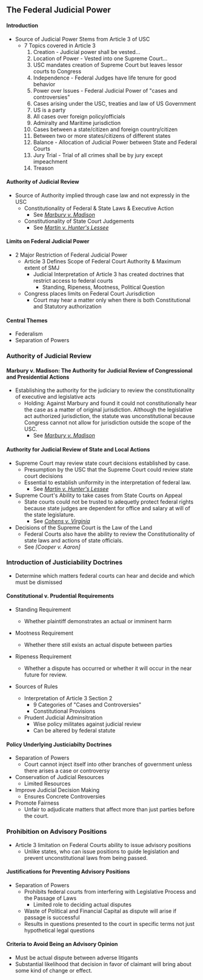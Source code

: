 ## The Federal Judicial Power
#### Introduction
- Source of Judicial Power Stems from Article 3 of USC
  - 7 Topics covered in Article 3
    1. Creation - Judicial power shall be vested...
    2. Location of Power - Vested into one Supreme Court...
      1. USC mandates creation of Supreme Court but leaves lessor courts to Congress
    3. Independence - Federal Judges have life tenure for good behavior
    4. Power over Issues - Federal Judicial Power of "cases and controversies"
      1. Cases arising under the USC, treaties and law of US Government
      2. US is a party
      3. All cases over foreign policy/officials
      4. Admiralty and Maritime jurisdiction
      5. Cases between a state/citizen and foreign country/citizen
      6. Between two or more states/citizens of different states
    5. Balance - Allocation of Judicial Power between State and Federal Courts
    6. Jury Trial - Trial of all crimes shall be by jury except impeachment
    7. Treason

#### Authority of Judicial Review
- Source of Authority implied through case law and not expressly in the USC
  - Constitutionality of Federal & State Laws & Executive Action
    - See *[Marbury v. Madison](link)*
  - Constitutionality of State Court Judgements
    - See *[Martin v. Hunter's Lessee](link)*

#### Limits on Federal Judicial Power
- 2 Major Restriction of Federal Judicial Power
  - Article 3 Defines Scope of Federal Court Authority & Maximum extent of SMJ
    - Judicial Interpretation of Article 3 has created doctrines that restrict access to federal courts
      - Standing, Ripeness, Mootness, Political Question
  - Congress places limits on Federal Court Jurisdiction
    - Court may hear a matter only when there is both Constitutional and Statutory authorization

#### Central Themes
- Federalism
- Separation of Powers


### Authority of Judicial Review
#### Marbury v. Madison: The Authority for Judicial Review of Congressional and Presidential Actions
- Establishing the authority for the judiciary to review the constitutionality of executive and legislative acts
  - Holding: Against Marbury and found it could not constitutionally hear the case as a matter of original jurisdiction. Although the legislative act authorized jurisdiction, the statute was unconstitutional because Congress cannot not allow for jurisdiction outside the scope of the USC.
    - See *[Marbury v. Madison](link)*

#### Authority for Judicial Review of State and Local Actions
- Supreme Court may review state court decisions established by case.
  - Presumption by the USC that the Supreme Court could review state court decisions
  - Essential to establish uniformity in the interpretation of federal law.
    - See *[Martin v. Hunter's Lessee](link)*
- Supreme Court's Ability to take cases from State Courts on Appeal
  - State courts could not be trusted to adequetly protect federal rights because state judges are dependent for office and salary at will of the state legislature.
    - See *[Cohens v. Virginia](link)*
- Decisions of the Supreme Court is the Law of the Land
  - Federal Courts also have the ability to review the Constitutionality of state laws and actions of state officials.
  - See *[Cooper v. Aaron]*

### Introduction of Justiciability Doctrines
- Determine which matters federal courts can hear and decide and which must be dismissed

#### Constitutional v. Prudential Requirements
- Standing Requirement
  - Whether plaintiff demonstrates an actual or imminent harm
- Mootness Requirement
  - Whether there still exists an actual dispute between parties
- Ripeness Requirement
  - Whether a dispute has occurred or whether it will occur in the near future for review.


- Sources of Rules
  - Interpretation of Article 3 Section 2
    - 9 Categories of "Cases and Controversies"
    - Constitutional Provisions
  - Prudent Judicial Adminsitration
    - Wise policy militates against judicial review
    - Can be altered by federal statute

#### Policy Underlying Justiciabilty Doctrines
- Separation of Powers
  - Court cannot inject itself into other branches of government unless there arises a case or controversy
- Conservation of Judicial Resources
  - Limited Resources
- Improve Judicial Decision Making
  - Ensures Concrete Controversies
- Promote Fairness
  - Unfair to adjudicate matters that affect more than just parties before the court.

### Prohibition on Advisory Positions
- Article 3 limitation on Federal Courts ability to issue advisory positions
  - Unlike states, who can issue positions to guide legislation and prevent unconstitutional laws from being passed.

#### Justifications for Preventing Advisory Positions
- Separation of Powers
  - Prohibits federal courts from interfering with Legislative Process and the Passage of Laws
    - Limited role to deciding actual disputes
  - Waste of Political and Financial Capital as dispute will arise if passage is successful
  - Results in questions presented to the court in specific terms not just hypothetical legal questions

#### Criteria to Avoid Being an Advisory Opinion
- Must be actual dispute between adverse litigants
- Substantial likelihood that decision in favor of claimant will bring about some kind of change or effect.

